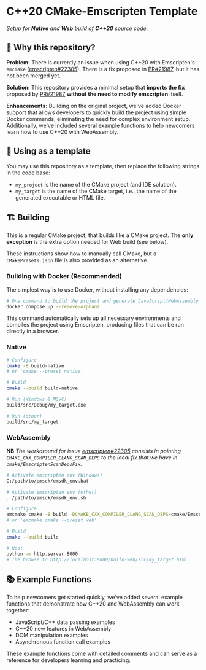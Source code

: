 C++20 CMake-Emscripten Template
===============================

*Setup for **Native** and **Web** build of **C++20** source code.*

🤔 Why this repository?
-----------------------

**Problem:** There is currently an issue when using C++20 with Emscripten's `emcmake` ([emscripten#22305](https://github.com/emscripten-core/emscripten/issues/22305)). There is a fix proposed in [PR#21987](https://github.com/emscripten-core/emscripten/pull/21987), but it has not been merged yet.

**Solution:** This repository provides a minimal setup that **imports the fix** proposed by [PR#21987](https://github.com/emscripten-core/emscripten/pull/21987) **without the need to modify emscripten** itself.

**Enhancements:** Building on the original project, we've added Docker support that allows developers to quickly build the project using simple Docker commands, eliminating the need for complex environment setup. Additionally, we've included several example functions to help newcomers learn how to use C++20 with WebAssembly.

🥸 Using as a template
---------------------

You may use this repository as a template, then replace the following strings in the code base:

 - `my_project` is the name of the CMake project (and IDE solution).
 - `my_target` is the name of the CMake target, i.e., the name of the generated executable or HTML file.

🏗️ Building
-----------

This is a regular CMake project, that builds like a CMake project. The **only exception** is the extra option needed for Web build (see below).

These instructions show how to manually call CMake, but a `CMakePresets.json` file is also provided as an alternative.

### Building with Docker (Recommended)

The simplest way is to use Docker, without installing any dependencies:

```bash
# One command to build the project and generate JavaScript/WebAssembly files
docker compose up --remove-orphans
```

This command automatically sets up all necessary environments and compiles the project using Emscripten, producing files that can be run directly in a browser.

### Native

```bash
# Configure
cmake -B build-native
# or 'cmake --preset native'

# Build
cmake --build build-native

# Run (Windows & MSVC)
build/src/Debug/my_target.exe

# Run (other)
build/src/my_target
```

### WebAssembly

**NB** *The workaround for issue [emscripten#22305](https://github.com/emscripten-core/emscripten/issues/22305) consists in pointing `CMAKE_CXX_COMPILER_CLANG_SCAN_DEPS` to the local fix that we have in `cmake/EmscriptenScanDepsFix`.*

```bash
# Activate emscripten env (Windows)
C:/path/to/emsdk/emsdk_env.bat

# Activate emscripten env (other)
. /path/to/emsdk/emsdk_env.sh

# Configure
emcmake cmake -B build -DCMAKE_CXX_COMPILER_CLANG_SCAN_DEPS=cmake/EmscriptenScanDepsFix/emscan-deps
# or 'emcmake cmake --preset web'

# Build
cmake --build build

# Host
python -m http.server 8000
# The browse to http://localhost:8000/build-web/src/my_target.html
```

📚 Example Functions
-----------

To help newcomers get started quickly, we've added several example functions that demonstrate how C++20 and WebAssembly can work together:

- JavaScript/C++ data passing examples
- C++20 new features in WebAssembly
- DOM manipulation examples
- Asynchronous function call examples

These example functions come with detailed comments and can serve as a reference for developers learning and practicing.
